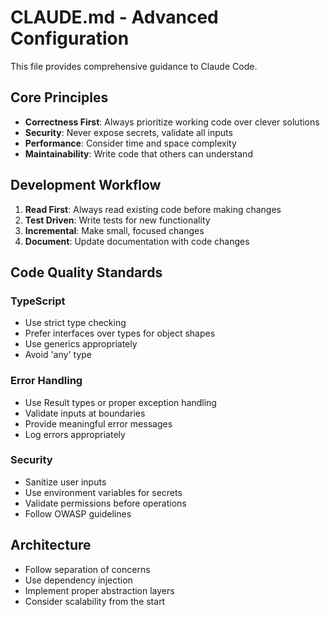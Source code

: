 # CLAUDE.md - Advanced Configuration

This file provides comprehensive guidance to Claude Code.

## Core Principles

- **Correctness First**: Always prioritize working code over clever solutions
- **Security**: Never expose secrets, validate all inputs
- **Performance**: Consider time and space complexity
- **Maintainability**: Write code that others can understand

## Development Workflow

1. **Read First**: Always read existing code before making changes
2. **Test Driven**: Write tests for new functionality
3. **Incremental**: Make small, focused changes
4. **Document**: Update documentation with code changes

## Code Quality Standards

### TypeScript
- Use strict type checking
- Prefer interfaces over types for object shapes
- Use generics appropriately
- Avoid 'any' type

### Error Handling
- Use Result types or proper exception handling
- Validate inputs at boundaries
- Provide meaningful error messages
- Log errors appropriately

### Security
- Sanitize user inputs
- Use environment variables for secrets
- Validate permissions before operations
- Follow OWASP guidelines

## Architecture

- Follow separation of concerns
- Use dependency injection
- Implement proper abstraction layers
- Consider scalability from the start
